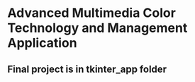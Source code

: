 # Advanced Multimedia Color Technology and Management Application

## Final project is in tkinter_app folder